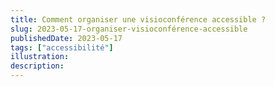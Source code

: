 ```yaml
---
title: Comment organiser une visioconférence accessible ?
slug: 2023-05-17-organiser-visioconférence-accessible
publishedDate: 2023-05-17
tags: ["accessibilité"]
illustration: 
description: 
---
```

